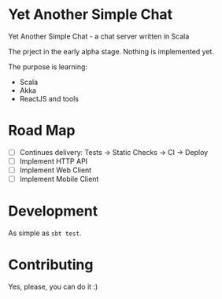 # Yet Another Simple Chat
Yet Another Simple Chat - a chat server written in Scala

The prject in the early alpha stage. Nothing is implemented yet.

The purpose is learning:
* Scala
* Akka
* ReactJS and tools

# Road Map

* [ ] Continues delivery: Tests -> Static Checks -> CI -> Deploy
* [ ] Implement HTTP API
* [ ] Implement Web Client
* [ ] Implement Mobile Client

# Development

As simple as `sbt test`.

# Contributing

Yes, please, you can do it :)
